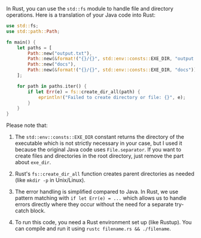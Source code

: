 In Rust, you can use the `std::fs` module to handle file and directory operations. Here is a translation of your Java code into Rust:

```rust
use std::fs;
use std::path::Path;

fn main() {
    let paths = [
        Path::new("output.txt"),
        Path::new(&format!("{}/{}", std::env::consts::EXE_DIR, "output.txt")),
        Path::new("docs"),
        Path::new(&format!("{}/{}", std::env::consts::EXE_DIR, "docs")),
    ];

    for path in paths.iter() {
        if let Err(e) = fs::create_dir_all(path) {
            eprintln!("Failed to create directory or file: {}", e);
        }
    }
}
```

Please note that:

1. The `std::env::consts::EXE_DIR` constant returns the directory of the executable which is not strictly necessary in your case, but I used it because the original Java code uses `File.separator`. If you want to create files and directories in the root directory, just remove the part about `exe_dir`.

2. Rust's `fs::create_dir_all` function creates parent directories as needed (like `mkdir -p` in Unix/Linux).

3. The error handling is simplified compared to Java. In Rust, we use pattern matching with `if let Err(e) = ...` which allows us to handle errors directly where they occur without the need for a separate try-catch block.

4. To run this code, you need a Rust environment set up (like Rustup). You can compile and run it using `rustc filename.rs && ./filename`.
